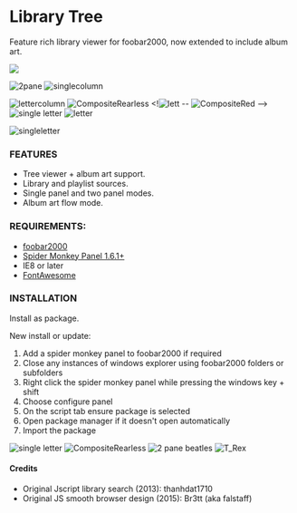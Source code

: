 # Library Tree

<!-- <img src= "https://img.shields.io/github/v/release/Wil-b/Library-Tree?include_prereleases">[![CodeFactor](https://www.codefactor.io/repository/github/wil-b/smp-scripts/badge?s=e31aef34da666a7f881d60c035843654ee451e7d)](https://www.codefactor.io/repository/github/wil-b/smp-scripts) -->

 Feature rich library viewer for foobar2000, now extended to include album art.

 <!-- Originally a library tree viewer. Now extended to include album art. -->
<!-- ![2 pane](https://user-images.githubusercontent.com/35600752/155844532-1db5521c-2304-43e6-a81a-a59430f84c9f.png) -->
<!-- ![single letter](https://user-images.githubusercontent.com/35600752/155844538-2442fdeb-43ef-4025-a2c1-c1a27f5e809e.png) -->

<kbd> <img src="https://user-images.githubusercontent.com/35600752/118013262-d73cc280-b349-11eb-9197-e3d4ba1a7e71.png"> </kbd>
<!-- ![2 pane beatles](https://user-images.githubusercontent.com/35600752/155882938-337d8559-2df6-4a8b-abed-87d95fe8d047.png) -->
<!-- ![Composite1](https://user-images.githubusercontent.com/35600752/155882941-a8401155-f7bd-4119-b5e5-2ea5b8695ffe.png) -->

![2pane](https://user-images.githubusercontent.com/35600752/155884212-9bea1326-3430-46a4-a86e-3bc4b09e4dd4.png)
![singlecolumn](https://user-images.githubusercontent.com/35600752/155884609-e09023e0-15df-4051-aaa1-efa47cd9cdb3.png)

![lettercolumn](https://user-images.githubusercontent.com/35600752/155883922-dfe94505-007e-47a3-b515-e7bd7c5994c9.png)
![CompositeRearless](https://user-images.githubusercontent.com/35600752/155882942-b18a7a24-60b4-4b33-b2f3-b86a1dff4ff2.png)
<!![lett](https://user-images.githubusercontent.com/35600752/155883811-6913f1dc-74c7-4e0e-b811-86fcd90f7260.png)
-- ![CompositeRed](https://user-images.githubusercontent.com/35600752/155882945-a1b344e8-5a88-49b9-95b8-c87eb4cb3d74.png) -->
![single letter](https://user-images.githubusercontent.com/35600752/155882935-78e7e145-e33a-495c-8f14-dd23161566ae.png)
![letter](https://user-images.githubusercontent.com/35600752/155883692-f6fd516b-ec79-47d3-b9a2-c3239a09758a.png)

 ![singleletter](https://user-images.githubusercontent.com/35600752/155883488-c88c7200-97d6-451e-bed9-1710f488cec1.png)

 
 ### FEATURES
- Tree viewer + album art support.
- Library and playlist sources.
- Single panel and two panel modes.
- Album art flow mode.

### REQUIREMENTS:
- [foobar2000](https://www.foobar2000.org)
- [Spider Monkey Panel 1.6.1+](https://www.foobar2000.org/components)
- IE8 or later
- [FontAwesome](https://github.com/FortAwesome/Font-Awesome/blob/fa-4/fonts/fontawesome-webfont.ttf?raw=true)

### INSTALLATION
Install as package.

New install or update:
1) Add a spider monkey panel to foobar2000 if required
2) Close any instances of windows explorer using foobar2000 folders or subfolders
3) Right click the spider monkey panel while pressing the windows key + shift
4) Choose configure panel
5) On the script tab ensure package is selected
6) Open package manager if it doesn't open automatically
7) Import the package

![single letter](https://user-images.githubusercontent.com/35600752/155882935-78e7e145-e33a-495c-8f14-dd23161566ae.png)
![CompositeRearless](https://user-images.githubusercontent.com/35600752/155882942-b18a7a24-60b4-4b33-b2f3-b86a1dff4ff2.png)
![2 pane beatles](https://user-images.githubusercontent.com/35600752/155882938-337d8559-2df6-4a8b-abed-87d95fe8d047.png)
![T_Rex](https://user-images.githubusercontent.com/35600752/118255885-b5a41e00-b4a4-11eb-8f19-7a24e5215463.png)

#### Credits
- Original Jscript library search (2013): thanhdat1710
- Original JS smooth browser design (2015): Br3tt (aka falstaff)

